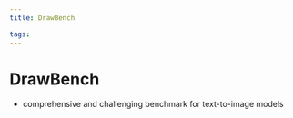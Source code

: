 ```yaml
---
title: DrawBench

tags: 
---
```


# DrawBench
- comprehensive and challenging benchmark for text-to-image models




























